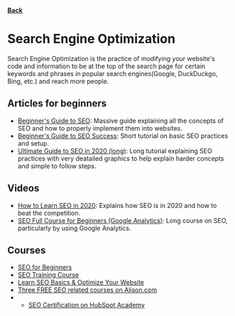 **[Back](/README.md/)**

# Search Engine Optimization

Search Engine Optimization is the practice of modifying your website's code and information to be at the top of the search page for certain keywords and phrases in popular search engines(Google, DuckDuckgo, Bing, etc.) and reach more people. 

## Articles for beginners
- [Beginner's Guide to SEO](https://moz.com/beginners-guide-to-seo): Massive guide explaining all the concepts of SEO and how to properly implement them into websites.
- [Beginner's Guide to SEO Success](https://ahrefs.com/blog/seo-basics/): Short tutorial on basic SEO practices and setup.
- [Ultimate Guide to SEO in 2020 (long)](https://mangools.com/blog/learn-seo/): Long tutorial explaining SEO practices with very deatailed graphics to help explain harder concepts and simple to follow steps.

## Videos
- [How to Learn SEO in 2020](https://www.youtube.com/watch?v=pBD1C5JxRho): Explains how SEO is in 2020 and how to beat the competition.
- [SEO Full Course for Beginners (Google Analytics)](https://www.youtube.com/watch?v=OYRkIGaP80M): Long course on SEO, particularly by using Google Analytics.

## Courses
- [SEO for Beginners](https://www.udemy.com/course/seo-tutorial/)
- [SEO Training Course](https://www.udemy.com/course/whiteboard-seo/)
- [Learn SEO Basics & Optimize Your Website](https://www.udemy.com/course/what-is-seo/)
- [Three FREE SEO related courses on Alison.com](https://alison.com/courses?query=seo)
- - [SEO Certification on HubSpot Academy](https://academy.hubspot.com/courses/seo-training)
